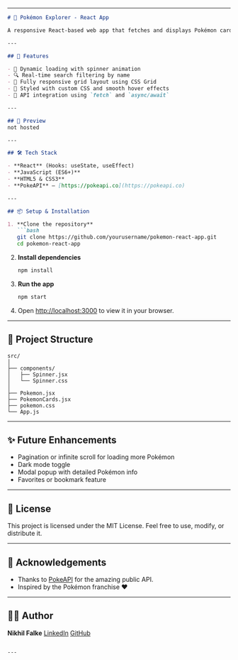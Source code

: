 
---

````markdown
# 🧩 Pokémon Explorer - React App

A responsive React-based web app that fetches and displays Pokémon cards using the [PokeAPI](https://pokeapi.co/). Users can view details like name, types, stats, and search for Pokémon in real-time.

---

## 🚀 Features

- 🔄 Dynamic loading with spinner animation
- 🔍 Real-time search filtering by name
- 📱 Fully responsive grid layout using CSS Grid
- 🎨 Styled with custom CSS and smooth hover effects
- 🔗 API integration using `fetch` and `async/await`

---

## 📸 Preview
not hosted

---

## 🛠️ Tech Stack

- **React** (Hooks: useState, useEffect)
- **JavaScript (ES6+)**
- **HTML5 & CSS3**
- **PokeAPI** – [https://pokeapi.co](https://pokeapi.co)

---

## 📦 Setup & Installation

1. **Clone the repository**
   ```bash
   git clone https://github.com/yourusername/pokemon-react-app.git
   cd pokemon-react-app
````

2. **Install dependencies**

   ```bash
   npm install
   ```

3. **Run the app**

   ```bash
   npm start
   ```

4. Open [http://localhost:3000](http://localhost:3000) to view it in your browser.

---

## 📁 Project Structure

```
src/
│
├── components/
│   ├── Spinner.jsx
│   └── Spinner.css
│
├── Pokemon.jsx
├── PokemonCards.jsx
├── pokemon.css
└── App.js
```

---

## ✨ Future Enhancements

* Pagination or infinite scroll for loading more Pokémon
* Dark mode toggle
* Modal popup with detailed Pokémon info
* Favorites or bookmark feature

---

## 📄 License

This project is licensed under the MIT License. Feel free to use, modify, or distribute it.

---

## 🙌 Acknowledgements

* Thanks to [PokeAPI](https://pokeapi.co/) for the amazing public API.
* Inspired by the Pokémon franchise ❤️

---

## 🧑‍💻 Author

**Nikhil Falke**
[LinkedIn](https://www.linkedin.com/in/nikhil-falke)
[GitHub](https://github.com/Nikhil-2002)

```

---

